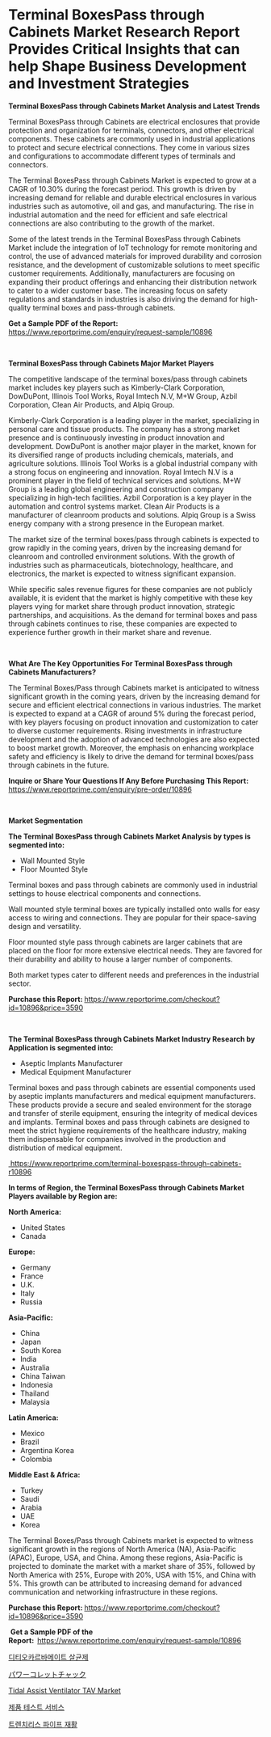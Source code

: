 <p><h1>Terminal BoxesPass through Cabinets Market Research Report Provides Critical Insights that can help Shape Business Development and Investment Strategies</h1></p><p><strong>Terminal BoxesPass through Cabinets Market Analysis and Latest Trends</strong></p>
<p><p>Terminal BoxesPass through Cabinets are electrical enclosures that provide protection and organization for terminals, connectors, and other electrical components. These cabinets are commonly used in industrial applications to protect and secure electrical connections. They come in various sizes and configurations to accommodate different types of terminals and connectors.</p><p>The Terminal BoxesPass through Cabinets Market is expected to grow at a CAGR of 10.30% during the forecast period. This growth is driven by increasing demand for reliable and durable electrical enclosures in various industries such as automotive, oil and gas, and manufacturing. The rise in industrial automation and the need for efficient and safe electrical connections are also contributing to the growth of the market.</p><p>Some of the latest trends in the Terminal BoxesPass through Cabinets Market include the integration of IoT technology for remote monitoring and control, the use of advanced materials for improved durability and corrosion resistance, and the development of customizable solutions to meet specific customer requirements. Additionally, manufacturers are focusing on expanding their product offerings and enhancing their distribution network to cater to a wider customer base. The increasing focus on safety regulations and standards in industries is also driving the demand for high-quality terminal boxes and pass-through cabinets.</p></p>
<p><strong>Get a Sample PDF of the Report:&nbsp;</strong> <a href="https://www.reportprime.com/enquiry/request-sample/10896">https://www.reportprime.com/enquiry/request-sample/10896</a></p>
<p>&nbsp;</p>
<p><strong>Terminal BoxesPass through Cabinets Major Market Players</strong></p>
<p><p>The competitive landscape of the terminal boxes/pass through cabinets market includes key players such as Kimberly-Clark Corporation, DowDuPont, Illinois Tool Works, Royal Imtech N.V, M+W Group, Azbil Corporation, Clean Air Products, and Alpiq Group. </p><p>Kimberly-Clark Corporation is a leading player in the market, specializing in personal care and tissue products. The company has a strong market presence and is continuously investing in product innovation and development. DowDuPont is another major player in the market, known for its diversified range of products including chemicals, materials, and agriculture solutions. Illinois Tool Works is a global industrial company with a strong focus on engineering and innovation. Royal Imtech N.V is a prominent player in the field of technical services and solutions. M+W Group is a leading global engineering and construction company specializing in high-tech facilities. Azbil Corporation is a key player in the automation and control systems market. Clean Air Products is a manufacturer of cleanroom products and solutions. Alpiq Group is a Swiss energy company with a strong presence in the European market.</p><p>The market size of the terminal boxes/pass through cabinets is expected to grow rapidly in the coming years, driven by the increasing demand for cleanroom and controlled environment solutions. With the growth of industries such as pharmaceuticals, biotechnology, healthcare, and electronics, the market is expected to witness significant expansion. </p><p>While specific sales revenue figures for these companies are not publicly available, it is evident that the market is highly competitive with these key players vying for market share through product innovation, strategic partnerships, and acquisitions. As the demand for terminal boxes and pass through cabinets continues to rise, these companies are expected to experience further growth in their market share and revenue.</p></p>
<p>&nbsp;</p>
<p><strong>What Are The Key Opportunities For Terminal BoxesPass through Cabinets Manufacturers?</strong></p>
<p><p>The Terminal Boxes/Pass through Cabinets market is anticipated to witness significant growth in the coming years, driven by the increasing demand for secure and efficient electrical connections in various industries. The market is expected to expand at a CAGR of around 5% during the forecast period, with key players focusing on product innovation and customization to cater to diverse customer requirements. Rising investments in infrastructure development and the adoption of advanced technologies are also expected to boost market growth. Moreover, the emphasis on enhancing workplace safety and efficiency is likely to drive the demand for terminal boxes/pass through cabinets in the future.</p></p>
<p><strong>Inquire or Share Your Questions If Any Before Purchasing This Report:</strong> <a href="https://www.reportprime.com/enquiry/pre-order/10896">https://www.reportprime.com/enquiry/pre-order/10896</a></p>
<p>&nbsp;</p>
<p><strong>Market Segmentation</strong></p>
<p><strong>The Terminal BoxesPass through Cabinets Market Analysis by types is segmented into:</strong></p>
<p><ul><li>Wall Mounted Style</li><li>Floor Mounted Style</li></ul></p>
<p><p>Terminal boxes and pass through cabinets are commonly used in industrial settings to house electrical components and connections. </p><p>Wall mounted style terminal boxes are typically installed onto walls for easy access to wiring and connections. They are popular for their space-saving design and versatility.</p><p>Floor mounted style pass through cabinets are larger cabinets that are placed on the floor for more extensive electrical needs. They are favored for their durability and ability to house a larger number of components.</p><p>Both market types cater to different needs and preferences in the industrial sector.</p></p>
<p><strong>Purchase this Report:&nbsp;</strong><a href="https://www.reportprime.com/checkout?id=10896&price=3590">https://www.reportprime.com/checkout?id=10896&price=3590</a></p>
<p>&nbsp;</p>
<p><strong>The Terminal BoxesPass through Cabinets Market Industry Research by Application is segmented into:</strong></p>
<p><ul><li>Aseptic Implants Manufacturer</li><li>Medical Equipment Manufacturer</li></ul></p>
<p><p>Terminal boxes and pass through cabinets are essential components used by aseptic implants manufacturers and medical equipment manufacturers. These products provide a secure and sealed environment for the storage and transfer of sterile equipment, ensuring the integrity of medical devices and implants. Terminal boxes and pass through cabinets are designed to meet the strict hygiene requirements of the healthcare industry, making them indispensable for companies involved in the production and distribution of medical equipment.</p></p>
<p><a href="https://www.reportprime.com/terminal-boxespass-through-cabinets-r10896">&nbsp;https://www.reportprime.com/terminal-boxespass-through-cabinets-r10896</a></p>
<p><strong>In terms of Region, the Terminal BoxesPass through Cabinets Market Players available by Region are:</strong></p>
<p>
    <p> <strong> North America: </strong>
        <ul>
            <li>United States</li>
            <li>Canada</li>
        </ul>
        </p> 
    <p> <strong> Europe: </strong>
        <ul>
            <li>Germany</li>
            <li>France</li>
            <li>U.K.</li>
            <li>Italy</li>
            <li>Russia</li>
        </ul>
        </p> 
    <p> <strong> Asia-Pacific: </strong>
        <ul>
            <li>China</li>
            <li>Japan</li>
            <li>South Korea</li>
            <li>India</li>
            <li>Australia</li>
            <li>China Taiwan</li>
            <li>Indonesia</li>
            <li>Thailand</li>
            <li>Malaysia</li>
        </ul>
        </p> 
    <p> <strong> Latin America: </strong>
        <ul>
            <li>Mexico</li>
            <li>Brazil</li>
            <li>Argentina Korea</li>
            <li>Colombia</li>
        </ul>
        </p> 
    <p> <strong> Middle East & Africa: </strong>
        <ul>
            <li>Turkey</li>
            <li>Saudi</li>
            <li>Arabia</li>
            <li>UAE</li>
            <li>Korea</li>
        </ul>
    </p>
    </p>
<p><p>The Terminal Boxes/Pass through Cabinets market is expected to witness significant growth in the regions of North America (NA), Asia-Pacific (APAC), Europe, USA, and China. Among these regions, Asia-Pacific is projected to dominate the market with a market share of 35%, followed by North America with 25%, Europe with 20%, USA with 15%, and China with 5%. This growth can be attributed to increasing demand for advanced communication and networking infrastructure in these regions.</p></p>
<p><strong>Purchase this Report: </strong><a href="https://www.reportprime.com/checkout?id=10896&price=3590">https://www.reportprime.com/checkout?id=10896&price=3590</a></p>
<p>&nbsp;<strong>Get a Sample PDF of the Report:&nbsp;&nbsp;</strong><a href="https://www.reportprime.com/enquiry/request-sample/10896">https://www.reportprime.com/enquiry/request-sample/10896</a></p>
<p><strong></strong></p>
<p><p><a href="https://github.com/DavidRobb19/Market-Research-Report-List-1/blob/main/724175674698.md">디티오카르바메이트 살균제</a></p><p><a href="https://medium.com/@lawrencewatkins654/%E3%83%91%E3%83%AF%E3%83%BC%E3%82%B3%E3%83%AC%E3%83%83%E3%83%88%E3%83%81%E3%83%A3%E3%83%83%E3%82%AF%E5%B8%82%E5%A0%B4%E3%83%AC%E3%83%9D%E3%83%BC%E3%83%88%E3%81%AF-%E3%81%93%E3%81%AE%E5%B8%82%E5%A0%B4%E3%81%AE%E6%9C%80%E6%96%B0%E3%81%AE%E3%83%88%E3%83%AC%E3%83%B3%E3%83%89%E3%81%A8%E6%88%90%E9%95%B7%E6%A9%9F%E4%BC%9A%E3%82%92%E6%98%8E%E3%82%89%E3%81%8B%E3%81%AB%E3%81%97%E3%81%A6%E3%81%84%E3%81%BE%E3%81%99-83b7883ca383">パワーコレットチャック</a></p><p><a href="https://github.com/barbarakss89/Market-Research-Report-List-1/blob/main/tidal-assist-ventilator-tav-market.md">Tidal Assist Ventilator TAV Market</a></p><p><a href="https://medium.com/@alanperkins1921/%EC%A0%9C%ED%92%88-%ED%85%8C%EC%8A%A4%ED%8A%B8-%EC%84%9C%EB%B9%84%EC%8A%A4-%EC%8B%9C%EC%9E%A5-%EC%9C%A0%ED%98%95-%EC%9D%91%EC%9A%A9-%EB%B0%8F-%EC%A7%80%EB%A6%AC%EB%B3%84-%EC%A2%85%ED%95%A9-%ED%8F%89%EA%B0%80-18fd84e51e36">제품 테스트 서비스</a></p><p><a href="https://medium.com/@allisonkreiger/%ED%85%90%EC%B9%98%EB%A6%AC%EC%8A%A4-%ED%8C%8C%EC%9D%B4%ED%94%84-%EB%B3%B5%EA%B5%AC-%EC%8B%9C%EC%9E%A5-%EA%B7%9C%EB%AA%A8-%EB%B0%8F-%EC%8B%9C%EC%9E%A5-%EB%8F%99%ED%96%A5-%EC%99%84%EC%A0%84%ED%95%9C-%EC%82%B0%EC%97%85-%EA%B0%9C%EC%9A%94-2024%EB%85%84%EB%B6%80%ED%84%B0-2031%EB%85%84%EA%B9%8C%EC%A7%80-37bd90784d7d">트렌치리스 파이프 재활</a></p></p>